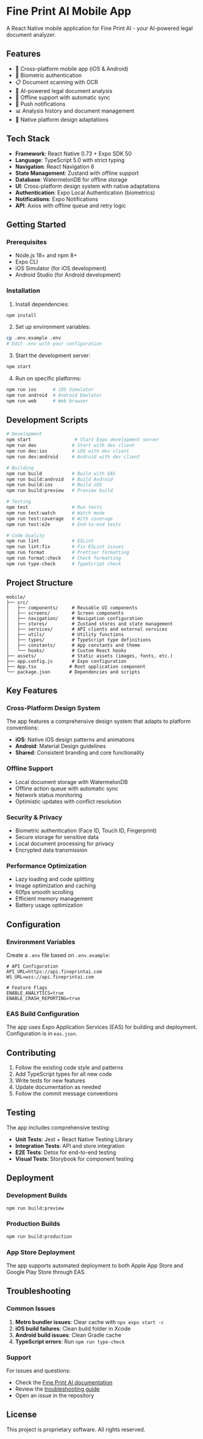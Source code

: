 # Fine Print AI Mobile App

A React Native mobile application for Fine Print AI - your AI-powered legal document analyzer.

## Features

- 📱 Cross-platform mobile app (iOS & Android)
- 🔐 Biometric authentication
- 📋 Document scanning with OCR
- 🤖 AI-powered legal document analysis
- 📴 Offline support with automatic sync
- 🔔 Push notifications
- 📊 Analysis history and document management
- 🎨 Native platform design adaptations

## Tech Stack

- **Framework**: React Native 0.73 + Expo SDK 50
- **Language**: TypeScript 5.0 with strict typing
- **Navigation**: React Navigation 6
- **State Management**: Zustand with offline support
- **Database**: WatermelonDB for offline storage
- **UI**: Cross-platform design system with native adaptations
- **Authentication**: Expo Local Authentication (biometrics)
- **Notifications**: Expo Notifications
- **API**: Axios with offline queue and retry logic

## Getting Started

### Prerequisites

- Node.js 18+ and npm 8+
- Expo CLI
- iOS Simulator (for iOS development)
- Android Studio (for Android development)

### Installation

1. Install dependencies:
```bash
npm install
```

2. Set up environment variables:
```bash
cp .env.example .env
# Edit .env with your configuration
```

3. Start the development server:
```bash
npm start
```

4. Run on specific platforms:
```bash
npm run ios      # iOS Simulator
npm run android  # Android Emulator
npm run web      # Web browser
```

## Development Scripts

```bash
# Development
npm start                # Start Expo development server
npm run dev             # Start with dev client
npm run dev:ios         # iOS with dev client
npm run dev:android     # Android with dev client

# Building
npm run build           # Build with EAS
npm run build:android   # Build Android
npm run build:ios       # Build iOS
npm run build:preview   # Preview build

# Testing
npm test                # Run tests
npm run test:watch      # Watch mode
npm run test:coverage   # With coverage
npm run test:e2e        # End-to-end tests

# Code Quality
npm run lint            # ESLint
npm run lint:fix        # Fix ESLint issues
npm run format          # Prettier formatting
npm run format:check    # Check formatting
npm run type-check      # TypeScript check
```

## Project Structure

```
mobile/
├── src/
│   ├── components/     # Reusable UI components
│   ├── screens/        # Screen components
│   ├── navigation/     # Navigation configuration
│   ├── stores/         # Zustand stores and state management
│   ├── services/       # API clients and external services
│   ├── utils/          # Utility functions
│   ├── types/          # TypeScript type definitions
│   ├── constants/      # App constants and theme
│   └── hooks/          # Custom React hooks
├── assets/             # Static assets (images, fonts, etc.)
├── app.config.js       # Expo configuration
├── App.tsx            # Root application component
└── package.json       # Dependencies and scripts
```

## Key Features

### Cross-Platform Design System

The app features a comprehensive design system that adapts to platform conventions:

- **iOS**: Native iOS design patterns and animations
- **Android**: Material Design guidelines
- **Shared**: Consistent branding and core functionality

### Offline Support

- Local document storage with WatermelonDB
- Offline action queue with automatic sync
- Network status monitoring
- Optimistic updates with conflict resolution

### Security & Privacy

- Biometric authentication (Face ID, Touch ID, Fingerprint)
- Secure storage for sensitive data
- Local document processing for privacy
- Encrypted data transmission

### Performance Optimization

- Lazy loading and code splitting
- Image optimization and caching
- 60fps smooth scrolling
- Efficient memory management
- Battery usage optimization

## Configuration

### Environment Variables

Create a `.env` file based on `.env.example`:

```env
# API Configuration
API_URL=https://api.fineprintai.com
WS_URL=wss://api.fineprintai.com

# Feature Flags
ENABLE_ANALYTICS=true
ENABLE_CRASH_REPORTING=true
```

### EAS Build Configuration

The app uses Expo Application Services (EAS) for building and deployment. Configuration is in `eas.json`.

## Contributing

1. Follow the existing code style and patterns
2. Add TypeScript types for all new code
3. Write tests for new features
4. Update documentation as needed
5. Follow the commit message conventions

## Testing

The app includes comprehensive testing:

- **Unit Tests**: Jest + React Native Testing Library
- **Integration Tests**: API and store integration
- **E2E Tests**: Detox for end-to-end testing
- **Visual Tests**: Storybook for component testing

## Deployment

### Development Builds

```bash
npm run build:preview
```

### Production Builds

```bash
npm run build:production
```

### App Store Deployment

The app supports automated deployment to both Apple App Store and Google Play Store through EAS.

## Troubleshooting

### Common Issues

1. **Metro bundler issues**: Clear cache with `npx expo start -c`
2. **iOS build failures**: Clean build folder in Xcode
3. **Android build issues**: Clean Gradle cache
4. **TypeScript errors**: Run `npm run type-check`

### Support

For issues and questions:
- Check the [Fine Print AI documentation](../docs/)
- Review the [troubleshooting guide](../docs/TROUBLESHOOTING.md)
- Open an issue in the repository

## License

This project is proprietary software. All rights reserved.